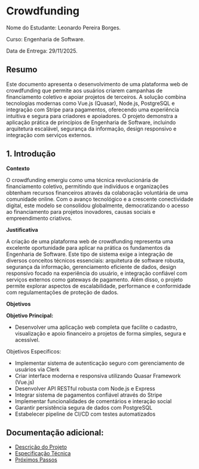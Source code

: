 # Crowdfunding

Nome do Estudante: Leonardo Pereira Borges.

Curso: Engenharia de Software.

Data de Entrega: 29/11/2025.

## Resumo

Este documento apresenta o desenvolvimento de uma plataforma web de crowdfunding que permite aos usuários criarem campanhas de financiamento coletivo e apoiar projetos de terceiros. A solução combina tecnologias modernas como Vue.js (Quasar), Node.js, PostgreSQL e integração com Stripe para pagamentos, oferecendo uma experiência intuitiva e segura para criadores e apoiadores. O projeto demonstra a aplicação prática de princípios de Engenharia de Software, incluindo arquitetura escalável, segurança da informação, design responsivo e integração com serviços externos.

## 1. Introdução

**Contexto**

O crowdfunding emergiu como uma técnica revolucionária de financiamento coletivo, permitindo que indivíduos e organizações obtenham recursos financeiros através da colaboração voluntária de uma comunidade online. Com o avanço tecnológico e a crescente conectividade digital, este modelo se consolidou globalmente, democratizando o acesso ao financiamento para projetos inovadores, causas sociais e empreendimento criativos.

**Justificativa**

A criação de uma plataforma web de crowdfunding representa uma excelente oportunidade para aplicar na prática os fundamentos da Engenharia de Software. Este tipo de sistema exige a integração de diversos conceitos técnicos essenciais: arquitetura de software robusta, segurança da informação, gerenciamento eficiente de dados, design responsivo focado na experiência do usuário, e integração confiável com serviços externos como gateways de pagamento. Além disso, o projeto permite explorar aspectos de escalabilidade, performance e conformidade com regulamentações de proteção de dados.

**Objetivos**

**Objetivo Principal:**

* Desenvolver uma aplicação web completa que facilite o cadastro, visualização e apoio financeiro a projetos de forma simples, segura e acessível.

Objetivos Específicos:

* Implementar sistema de autenticação seguro com gerenciamento de usuários via Clerk
* Criar interface moderna e responsiva utilizando Quasar Framework (Vue.js)
* Desenvolver API RESTful robusta com Node.js e Express
* Integrar sistema de pagamentos confiável através do Stripe
* Implementar funcionalidades de comentários e interação social
* Garantir persistência segura de dados com PostgreSQL
* Estabelecer pipeline de CI/CD com testes automatizados


## Documentação adicional:
- [Descrição do Projeto](https://github.com/BorgesLeonardo/CatolicaSC-Portfolio/wiki/Descri%C3%A7%C3%A3o-Projeto)
- [Especificação Técnica](https://github.com/BorgesLeonardo/CatolicaSC-Portfolio/wiki/Especifica%C3%A7%C3%A3o-T%C3%A9cnica)
- [Próximos Passos](https://github.com/BorgesLeonardo/CatolicaSC-Portfolio/wiki/Pr%C3%B3ximos-Passos)



